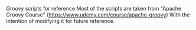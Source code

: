 Groovy scripts for reference
Most of the scripts are taken from "Apache Groovy Course" (https://www.udemy.com/course/apache-groovy) 
With the intention of modifying it for future reference.
